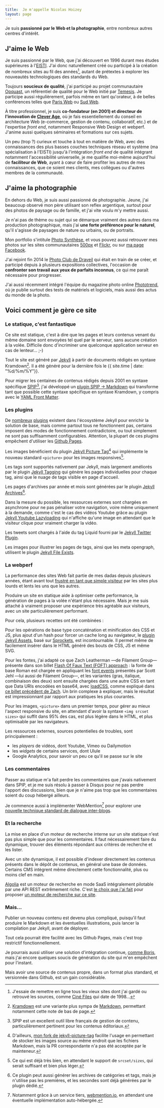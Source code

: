 ```yaml
---
title:  Je m'appelle Nicolas Hoizey
layout: page
---
```


Je suis **passionné par le Web et la photographie**, entre nombreux autres centres d'intérêt.

## J'aime le Web

Je suis passionné par le Web, que j'ai découvert en 1996 durant mes études supérieures à l'[EISTI](https://www.eisti.fr/). J'ai donc naturellement créé ou participé à la création de nombreux sites au fil des années[^sites], autant de prétextes à explorer les nouveautés technologiques des standards du Web.

[^sites]: J'essaie de remettre en ligne tous les vieux sites dont j'ai gardé ou retrouvé les sources, comme [Ciné Files](http://archeologie.nicolas-hoizey.com/1998-cine-files/) qui date de 1998…

Toujours **soucieux de qualité**, j'ai participé au projet communautaire [Opquast](http://opquast.com/fr/), un référentiel de qualité pour le Web initié par [Temesis](http://temesis.com/). Je participe aussi régulièrement, parfois même en tant qu'orateur, à de belles conférences telles que [Paris Web](https://www.paris-web.fr/) ou [Sud Web](http://sudweb.fr/).

À titre professionnel, je suis **co-fondateur (en 2001) et directeur de l'innovation de [Clever Age](http://www.clever-age.com/)**, où je fais essentiellement du conseil en architecture Web (e-commerce, gestion de contenu, collaboratif, etc.) et de l'expertise *front end*, notamment Responsive Web Design et webperf. J'anime aussi quelques séminaires et formations sur ces sujets.

Un peu (trop ?) curieux et touche à tout en matière de Web, avec des connaissances des plus basses couches techniques réseau et système (ma spécialisation à l'EISTI) jusqu'à l'intégration *front end* de qualité intégrant notamment l'accessibilité universelle, je me qualifie moi-même aujourd'hui de **faciliteur de Web**, ayant à cœur de faire profiter les autres de mes connaissances, que ce soient mes clients, mes collègues ou d'autres membres de la communauté.

## J'aime la photographie

En dehors du Web, je suis aussi passionné de photographie. Jeune, j'ai beaucoup observé mon père utilisant son reflex argentique, surtout pour des photos de paysage ou de famille, et j'ai vite voulu m'y mettre aussi.

Je n'ai pas de thème ou sujet qui se démarque vraiment des autres dans ma production photographique, mais j'ai **une forte préférence pour le naturel**, qu'il s'agisse de paysages de nature ou urbains, ou de portraits.

Mon portfolio s'intitule [Photo Synthèse](http://photosynthese.net), et vous pouvez aussi retrouver mes photos sur les sites communautaires [500px](https://500px.com/nhoizey/) et [Flickr](https://www.flickr.com/photos/nicolas-hoizey/), ou sur [ma page Facebook](https://www.facebook.com/photo.synthese.nicolas.hoizey).

J'ai rejoint fin 2014 le [Photo Club de Draveil](http://photoclubdraveil.fr/) qui était en train de se créer, et participé depuis à plusieurs expositions collectives, l'occasion de **confronter son travail aux yeux de parfaits inconnus**, ce qui me paraît nécessaire pour progresser.

J'ai aussi récemment intégré l'équipe du magazine photo online [Phototrend](http://phototrend.fr/author/nicolas-hoizey/), où je publie surtout des tests de matériels et logiciels, mais aussi des actus du monde de la photo.

## Voici comment je gère ce site

### Le statique, c'est fantastique

Ce site est statique, c'est à dire que les pages et leurs contenus venant du même domaine sont envoyées tel quel par le serveur, sans aucune création à la volée.  Difficile donc d'incriminer une quelconque application serveur en cas de lenteur… ;-)

Tout le site est généré par [Jekyll](http://jekyllrb.com/) à partir de documents rédigés en syntaxe Kramdown[^kramdown]. Il a été généré pour la dernière fois le&nbsp;{{ site.time | date: "%d/%m/%Y"}}.

[^kramdown]: [Kramdown](http://kramdown.gettalong.org/) est une variante plus sympa de [Markdown](http://fr.wikipedia.org/wiki/Markdown), permettant notamment cette note de bas de page.

Pour migrer les centaines de contenus rédigés depuis 2001 en syntaxe spécifique [SPIP](http://spip.net)[^spip], j'ai développé un [plugin SPIP → Markdown](https://github.com/nhoizey/spip2markdown) qui transforme tant que possible cette syntaxe spécifique en syntaxe Kramdown, y compris avec le [YAML Front Matter](http://jekyllrb.com/docs/frontmatter/).

[^spip]: SPIP est un excellent outil libre français de gestion de contenu, particulièrement pertinent pour les contenus éditoriaux.

### Les plugins

De [nombreux](http://jekyllrb.com/docs/plugins/#available-plugins) [plugins](http://www.jekyll-plugins.com/) existent dans l'écosystème Jekyll pour enrichir la solution de base, mais comme partout tous ne fonctionnent pas, certains imposent des modes de fonctionnement contradictoire, ou tout simplement ne sont pas suffisamment configurables. Attention, la plupart de ces plugins empêchent d'utiliser les [Github Pages](https://help.github.com/articles/using-jekyll-with-pages/).

Les images bénéficient du plugin [Jekyll Picture Tag](https://github.com/robwierzbowski/jekyll-picture-tag)[^fork] qui implémente le nouveau standard `<picture>` pour les images responsives[^srcset].

[^fork]: D'ailleurs, [mon fork de jekyll-picture-tag](https://github.com/nhoizey/jekyll-picture-tag/) facilite l'usage en permettant de stocker les images source au même endroit que les fichiers Markdown, mais la PR correspondante n'a pas été acceptée par le mainteneur.

[^srcset]: Ce qui est déjà très bien, en attendant le support de `srcset/sizes`, qui serait suffisant et bien plus léger.

Les tags sont supportés nativement par Jekyll, mais largement améliorés par le plugin [Jekyll Tagging](https://github.com/pattex/jekyll-tagging) qui génère les pages individuelles pour chaque tag, ainsi que le nuage de tags visible en page d'accueil.

Les pages d'archives par année et mois sont générées par le plugin [Jekyll Archives](https://github.com/jekyll/jekyll-archives)[^arch-tags].

[^arch-tags]: Ce plugin peut aussi générer les archives de catégories et tags, mais je n'utilise pas les premières, et les secondes sont déjà générées par le plugin dédié.

Dans la mesure du possible, les ressources externes sont chargées en asynchrone pour ne pas pénaliser votre navigation, voire même uniquement à la demande, comme c'est le cas des vidéos Youtube grâce au plugin [Jekyll Youtube Lazyloading](https://github.com/erossignon/jekyll-youtube-lazyloading) qui n'affiche qu'une image en attendant que le visiteur clique pour vraiment charger la vidéo.

Les tweets sont chargés à l'aide du tag Liquid fourni par le [Jekyll Twitter Plugin](https://github.com/rob-murray/jekyll-twitter-plugin).

Les images pour illustrer les pages de tags, ainsi que les meta opengraph, utilisent le plugin [Jekyll File Exists](https://github.com/michaelx/jekyll_file_exists).

### La webperf

La performance des sites Web fait partie de mes dadas depuis plusieurs années, étant avant tout [frustré en tant que simple visiteur](https://twitter.com/nhoizey/status/562873571073355776/photo/1) par les sites plus lourds et lents les uns que les autres.

Produire un site en statique aide à optimiser cette performance, la génération de pages à la volée n'étant plus nécessaire. Mais je me suis attaché à vraiment proposer une expérience très agréable aux visiteurs, avec un site particulièrement performant.

Pour cela, plusieurs recettes ont été combinées :

Pour les opérations de base type concaténation et minification des CSS et JS, plus ajout d'un hash pour forcer un cache long au navigateur, le [plugin Jekyll Assets](https://github.com/jekyll-assets/jekyll-assets), basé sur [Sprockets](https://github.com/sstephenson/sprockets#readme), est incontournable. Il permet même de facilement insérer dans le HTML généré des bouts de CSS, JS et même SVG.

Pour les fontes, j'ai adapté ce que Zach Leatherman —de Filament Group— présente dans son billet [Flash Of Faux Text (FOFT) approach](http://www.zachleat.com/web/foft/) : la fonte de base Roman est chargée en appliquant les [font events](http://www.filamentgroup.com/lab/font-events.html) présentés par Scott Jehl —lui aussi de Filament Group—, et les variantes (gras, italique, combinaison des deux) sont ensuite chargées dans une autre CSS en tant que Data URIs encodées en base64, avec [loadCSS](https://github.com/filamentgroup/loadCSS), comme expliqué   dans [ce billet précédent de Zach](http://www.filamentgroup.com/lab/font-loading.html). Un brin complexe à expliquer, mais le résultat est impressionnant par rapport aux pratiques les plus courantes.

Pour les images, `<picture>` dans un premier temps, pour gérer au mieux l'aspect responsive du site, en attendant d'avoir la syntaxe `<img srcset sizes>` qui suffit dans 95% des cas, est plus légère dans le HTML, et plus optimisable par les navigateurs.

Les ressources externes, sources potentielles de troubles, sont principalement :

- les *players* de vidéos, dont Youtube, Vimeo ou Dailymotion
- les *widgets* de certains services, dont Ulule
- Google Analytics, pour savoir un peu ce qu'il se passe sur le site

### Les commentaires

Passer au statique m'a fait perdre les commentaires que j'avais nativement dans SPIP, et je me suis résolu à passer à Disqus pour ne pas perdre l'apport des discussions, bien que je n'aime pas trop que les commentaires soient du coup hébergé ailleurs.

Je commence aussi à implémenter WebMention[^wmio] pour explorer une [nouvelle technique standard de dialogue inter-blogs](https://www.w3.org/TR/2016/WD-webmention-20160112/).

[^wmio]: Notamment grâce à un service tiers, [webmention.io](http://webmention.io/), en attendant une éventuelle implémentation auto-hébergée.

### Et la recherche

La mise en place d'un moteur de recherche interne sur un site statique n'est pas plus simple que pour les commentaires. Il faut nécessairement faire du dynamique, trouver des éléments répondant aux critères de recherche et les lister.

Avec un site dynamique, il est possible d'indexer directement les contenus présents dans le dépôt de contenus, en général une base de données. Certains CMS intègrent même directement cette fonctionnalité, plus ou moins clef en main.

[Algolia](https://www.algolia.com/) est un moteur de recherche en mode SaaS intégralement pilotable par une API REST extrêmement riche. C'est [le choix que j'ai fait](https://nicolas-hoizey.com/2015/06/un-moteur-de-recherche-sur-un-site-statique-facile-avec-algolia.html) pour proposer [un moteur de recherche sur ce site](/recherche.html).

### Mais…

Publier un nouveau contenu est devenu plus compliqué, puisqu'il faut produire le Markdown et les éventuelles illustrations, puis lancer la compilation par Jekyll, avant de déployer.

Tout cela pourrait être facilité avec les Github Pages, mais c'est trop restrictif fonctionnellement.

Je pourrais aussi utiliser une solution d'intégration continue, [comme Boris](https://borisschapira.com/), mais j'ai encore quelques soucis de génération du site qui m'en empêchent pour l'instant.

Mais avoir une source de contenus propre, dans un format plus standard, et  versionnée dans Github, est un gain considérable.
